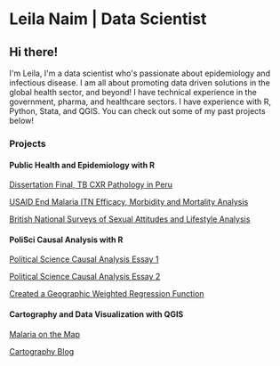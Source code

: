 # Leila Naim | Data Scientist 

## Hi there!
I'm Leila, I'm a data scientist who's passionate about epidemiology and infectious disease. I am all about promoting data driven solutions in the global health sector, and beyond! I have technical experience in the government, pharma, and healthcare sectors. I have experience with R, Python, Stata, and QGIS. You can check out some of my past projects below! 

### Projects  
#### Public Health and Epidemiology with R
[Dissertation Final, TB CXR Pathology in Peru](https://github.com/LeilaMNaim/github.io/blob/main/DISSERTATION%20FINAL%20%20.docx)

[USAID End Malaria ITN Efficacy, Morbidity and Mortality Analysis](https://github.com/LeilaMNaim/github.io/blob/main/DRC%20ANALYSIS-%20Mortality%20and%20Morbidity%20by%20ITN%20Type.xlsx)

[British National Surveys of Sexual Attitudes and Lifestyle Analysis](https://github.com/LeilaMNaim/github.io/blob/main/POLS%20EXAM.pdf)


#### PoliSci Causal Analysis with R
 [Political Science Causal Analysis Essay 1](https://github.com/LeilaMNaim/github.io/blob/main/PT%20A%20AND%20B%20POLS%20Essay%202023%20FINAL%20.docx)
 
[Political Science Causal Analysis Essay 2](https://github.com/LeilaMNaim/github.io/blob/main/POLS%202023%20SUMMER%20FINAL%20%20(1).docx) 

[Created a Geographic Weighted Regression Function](https://github.com/LeilaMNaim/github.io/blob/main/GWR%20FUNCTION%20REPORT%20(1)%20(4).pdf)


#### Cartography and Data Visualization with QGIS
[Malaria on the Map](https://github.com/LeilaMNaim/github.io/blob/main/CARTOGRAPHY%20FINAL%20SUBMISSION%20.pdf)

[Cartography Blog](https://github.com/LeilaMNaim/github.io/blob/main/MY%20MAPS_CARTOGRAPHY.pdf)





